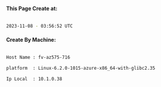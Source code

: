 
   
#### This Page Create at:

```bash

2023-11-08 - 03:56:52 UTC

```

#### Create By Machine:

```bash

Host Name : fv-az575-716

platform  : Linux-6.2.0-1015-azure-x86_64-with-glibc2.35

Ip Local  : 10.1.0.38

```

